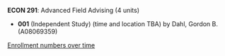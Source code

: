 **ECON 291**: Advanced Field Advising (4 units)

- **001** (Independent Study) (time and location TBA) by Dahl, Gordon B. (A08069359)

[Enrollment numbers over time](./ECON291.tsv)
